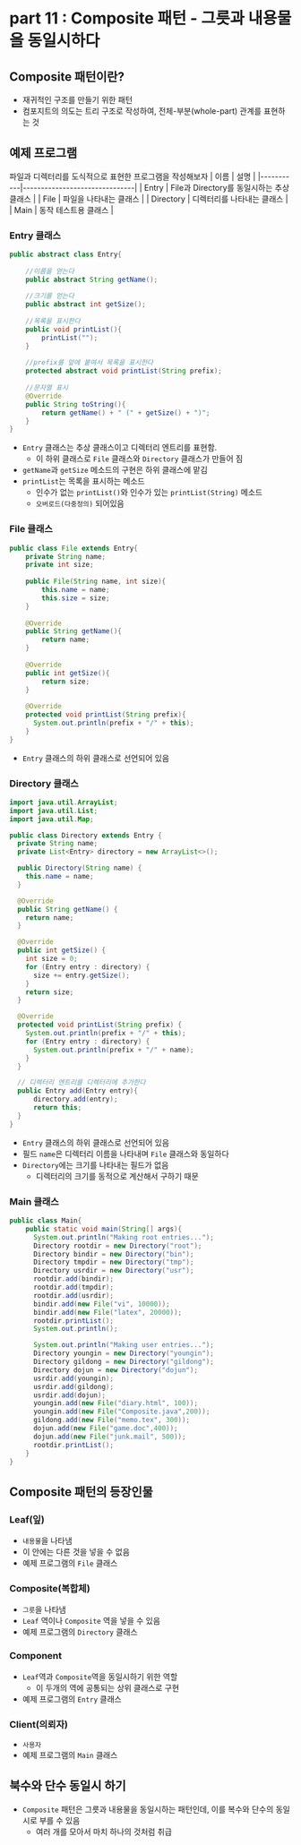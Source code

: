 # part 11 : Composite 패턴 - 그릇과 내용물을 동일시하다

## Composite 패턴이란?
- 재귀적인 구조를 만들기 위한 패턴
- 컴포지트의 의도는 트리 구조로 작성하여, 전체-부분(whole-part) 관계를 표현하는 것

## 예제 프로그램
파일과 디렉터리를 도식적으로 표현한 프로그램을 작성해보자
| 이름        | 설명                            |
|-----------|-------------------------------|
| Entry     | File과 Directory를 동일시하는 추상 클래스 |
| File      | 파일을 나타내는 클래스                  |
| Directory | 디렉터리를 나타내는 클래스                |
| Main      | 동작 테스트용 클래스                   |

### Entry 클래스
```java
public abstract class Entry{
    
    //이름을 얻는다
    public abstract String getName();
    
    //크기를 얻는다
    public abstract int getSize();
    
    //목록을 표시한다
    public void printList(){
        printList("");
    }
    
    //prefix를 앞에 붙여서 목록을 표시한다
    protected abstract void printList(String prefix);
    
    //문자열 표시
    @Override
    public String toString(){
        return getName() + " (" + getSize() + ")";
    }
}
```
- `Entry` 클래스는 추상 클래스이고 디렉터리 엔트리를 표현함.
  - 이 하위 클래스로 `File` 클래스와 `Directory` 클래스가 만들어 짐
- `getName`과 `getSize` 메소드의 구현은 하위 클래스에 맡김
- `printList`는 목록을 표시하는 메소드
  - 인수가 없는 `printList()`와 인수가 있는 `printList(String)` 메소드
  - `오버로드(다중정의)` 되어있음

### File 클래스
```java
public class File extends Entry{
    private String name;
    private int size;
    
    public File(String name, int size){
        this.name = name;
        this.size = size;
    }
    
    @Override
    public String getName(){
        return name;
    }
    
    @Override
    public int getSize(){
        return size;
    }
    
    @Override
    protected void printList(String prefix){
      System.out.println(prefix + "/" + this);
    }
}
```

- `Entry` 클래스의 하위 클래스로 선언되어 있음


### Directory 클래스

```java
import java.util.ArrayList;
import java.util.List;
import java.util.Map;

public class Directory extends Entry {
  private String name;
  private List<Entry> directory = new ArrayList<>();

  public Directory(String name) {
    this.name = name;
  }

  @Override
  public String getName() {
    return name;
  }

  @Override
  public int getSize() {
    int size = 0;
    for (Entry entry : directory) {
      size += entry.getSize();
    }
    return size;
  }

  @Override
  protected void printList(String prefix) {
    System.out.println(prefix + "/" + this);
    for (Entry entry : directory) {
      System.out.println(prefix + "/" + name);
    }
  }

  // 디렉터리 엔트리를 디렉터리에 추가한다
  public Entry add(Entry entry){
      directory.add(entry);
      return this;
  }
}
```
- `Entry` 클래스의 하위 클래스로 선언되어 있음
- 필드 `name`은 디렉터리 이름을 나타내며 `File` 클래스와 동일하다
- `Directory`에는 크기를 나타내는 필드가 없음
  - 디렉터리의 크기를 동적으로 계산해서 구하기 때문

### Main 클래스
```java
public class Main{
    public static void main(String[] args){
      System.out.println("Making root entries...");
      Directory rootdir = new Directory("root");
      Directory bindir = new Directory("bin");
      Directory tmpdir = new Directory("tmp");
      Directory usrdir = new Directory("usr");
      rootdir.add(bindir);
      rootdir.add(tmpdir);
      rootdir.add(usrdir);
      bindir.add(new File("vi", 10000));
      bindir.add(new File("latex", 20000));
      rootdir.printList();
      System.out.println();

      System.out.println("Making user entries...");
      Directory youngin = new Directory("youngin");
      Directory gildong = new Directory("gildong");
      Directory dojun = new Directory("dojun");
      usrdir.add(youngin);
      usrdir.add(gildong);
      usrdir.add(dojun);
      youngin.add(new File("diary.html", 100));
      youngin.add(new File("Composite.java",200));
      gildong.add(new File("memo.tex", 300));
      dojun.add(new File("game.doc",400));
      dojun.add(new File("junk.mail", 500));
      rootdir.printList();
    }
}
```

## Composite 패턴의 등장인물
### Leaf(잎)
- `내용물`을 나타냄
- 이 안에는 다른 것을 넣을 수 없음
- 예제 프로그램의 `File` 클래스

### Composite(복합체)
- `그릇`을 나타냄
- `Leaf` 역이나 `Composite` 역을 넣을 수 있음
- 예제 프로그램의 `Directory` 클래스

### Component
- `Leaf`역과 `Composite`역을 동일시하기 위한 역할
  - 이 두개의 역에 공통되는 상위 클래스로 구현
- 예제 프로그램의 `Entry` 클래스

### Client(의뢰자)
- `사용자`
- 예제 프로그램의 `Main` 클래스

## 북수와 단수 동일시 하기
- `Composite` 패턴은 그릇과 내용물을 동일시하는 패턴인데, 이를 복수와 단수의 동일시로 부를 수 있음
  - 여러 개를 모아서 마치 하나의 것처럼 취급
